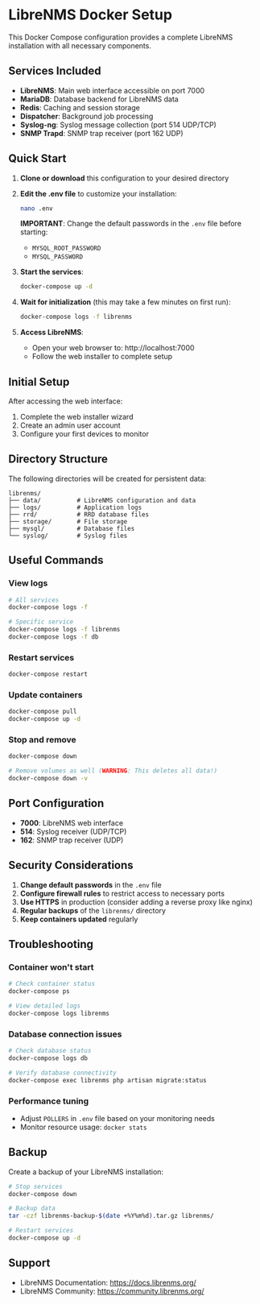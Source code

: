 # LibreNMS Docker Setup

This Docker Compose configuration provides a complete LibreNMS installation with all necessary components.

## Services Included

- **LibreNMS**: Main web interface accessible on port 7000
- **MariaDB**: Database backend for LibreNMS data
- **Redis**: Caching and session storage
- **Dispatcher**: Background job processing
- **Syslog-ng**: Syslog message collection (port 514 UDP/TCP)
- **SNMP Trapd**: SNMP trap receiver (port 162 UDP)

## Quick Start

1. **Clone or download** this configuration to your desired directory

2. **Edit the .env file** to customize your installation:
   ```bash
   nano .env
   ```
   
   **IMPORTANT**: Change the default passwords in the `.env` file before starting:
   - `MYSQL_ROOT_PASSWORD`
   - `MYSQL_PASSWORD`

3. **Start the services**:
   ```bash
   docker-compose up -d
   ```

4. **Wait for initialization** (this may take a few minutes on first run):
   ```bash
   docker-compose logs -f librenms
   ```

5. **Access LibreNMS**:
   - Open your web browser to: http://localhost:7000
   - Follow the web installer to complete setup

## Initial Setup

After accessing the web interface:

1. Complete the web installer wizard
2. Create an admin user account
3. Configure your first devices to monitor

## Directory Structure

The following directories will be created for persistent data:
```
librenms/
├── data/          # LibreNMS configuration and data
├── logs/          # Application logs
├── rrd/           # RRD database files
├── storage/       # File storage
├── mysql/         # Database files
└── syslog/        # Syslog files
```

## Useful Commands

### View logs
```bash
# All services
docker-compose logs -f

# Specific service
docker-compose logs -f librenms
docker-compose logs -f db
```

### Restart services
```bash
docker-compose restart
```

### Update containers
```bash
docker-compose pull
docker-compose up -d
```

### Stop and remove
```bash
docker-compose down

# Remove volumes as well (WARNING: This deletes all data!)
docker-compose down -v
```

## Port Configuration

- **7000**: LibreNMS web interface
- **514**: Syslog receiver (UDP/TCP)
- **162**: SNMP trap receiver (UDP)

## Security Considerations

1. **Change default passwords** in the `.env` file
2. **Configure firewall rules** to restrict access to necessary ports
3. **Use HTTPS** in production (consider adding a reverse proxy like nginx)
4. **Regular backups** of the `librenms/` directory
5. **Keep containers updated** regularly

## Troubleshooting

### Container won't start
```bash
# Check container status
docker-compose ps

# View detailed logs
docker-compose logs librenms
```

### Database connection issues
```bash
# Check database status
docker-compose logs db

# Verify database connectivity
docker-compose exec librenms php artisan migrate:status
```

### Performance tuning
- Adjust `POLLERS` in `.env` file based on your monitoring needs
- Monitor resource usage: `docker stats`

## Backup

Create a backup of your LibreNMS installation:
```bash
# Stop services
docker-compose down

# Backup data
tar -czf librenms-backup-$(date +%Y%m%d).tar.gz librenms/

# Restart services
docker-compose up -d
```

## Support

- LibreNMS Documentation: https://docs.librenms.org/
- LibreNMS Community: https://community.librenms.org/